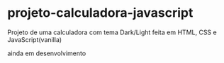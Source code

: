 # projeto-calculadora-javascript
 Projeto de uma calculadora com tema Dark/Light feita em HTML, CSS e JavaScript(vanilla)
 
 ainda em desenvolvimento
